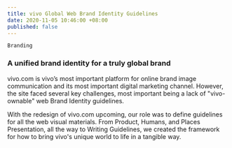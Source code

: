 ```yaml
---
title: vivo Global Web Brand Identity Guidelines
date: 2020-11-05 10:46:00 +08:00
published: false
---
```


`Branding`

<h3>A unified brand identity for a truly global brand</h3>

<p>vivo.com is vivo’s most important platform for online brand image communication and its most important digital marketing channel. However, the site faced several key challenges, most important being a lack of "vivo-ownable" web Brand Identity guidelines.</p>

<p>With the redesign of vivo.com upcoming, our role was to define guidelines for all the web visual materials. From Product, Humans, and Places Presentation, all the way to Writing Guidelines, we created the framework for how to bring vivo's unique world to life in a tangible way.</p>

<!--<p><img src="https://s3.amazonaws.com/kitmeng.com/img/d%2Baces/01.jpg" alt="" style="width:100%;"></p>-->

<!--<div class="awards">*This project is currently in development.</div>-->

<br>
<div class="whitespace-xs"></div>

<div class="whitespace"></div>